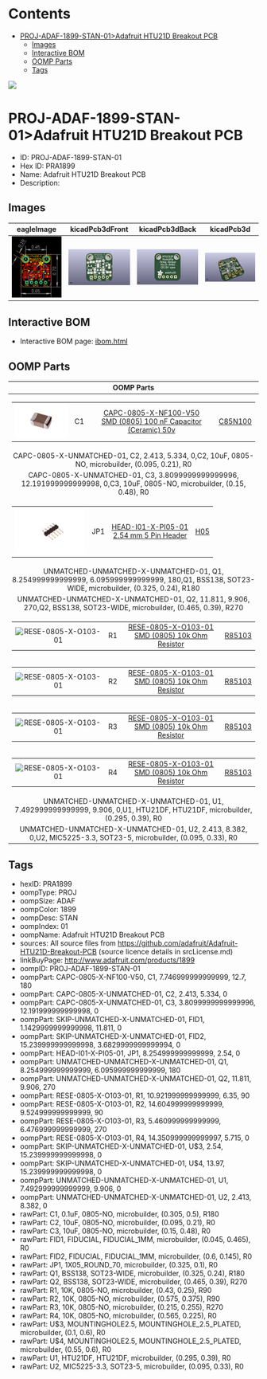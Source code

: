 



Contents
========

* [PROJ-ADAF-1899-STAN-01>Adafruit HTU21D Breakout PCB](#proj-adaf-1899-stan-01adafruit-htu21d-breakout-pcb)
	* [Images](#images)
	* [Interactive BOM](#interactive-bom)
	* [OOMP Parts](#oomp-parts)
	* [Tags](#tags)
  
![][im]
# PROJ-ADAF-1899-STAN-01>Adafruit HTU21D Breakout PCB

- ID: PROJ-ADAF-1899-STAN-01
- Hex ID: PRA1899
- Name: Adafruit HTU21D Breakout PCB
- Description: 

## Images
  
  

|eagleImage|kicadPcb3dFront|kicadPcb3dBack|kicadPcb3d|
| :---: | :---: | :---: | :---: |
|[![eagleImage](eagleImage_140.png)](eagleImage_600.png)|[![kicadPcb3dFront](kicadPcb3dFront_140.png)](kicadPcb3dFront_600.png)|[![kicadPcb3dBack](kicadPcb3dBack_140.png)](kicadPcb3dBack_600.png)|[![kicadPcb3d](kicadPcb3d_140.png)](kicadPcb3d_600.png)|

## Interactive BOM

- Interactive BOM page: [ibom.html](kicad/bom/ibom.html)

## OOMP Parts
  

|OOMP Parts|
| :---: |
|<table><tr><td>![CAPC-0805-X-NF100-V50](https://raw.githubusercontent.com/oomlout/oomlout_OOMP_parts/main/CAPC-0805-X-NF100-V50/image_140.jpg)</td><td> C1</td><td>[CAPC-0805-X-NF100-V50<br>SMD (0805) 100 nF Capacitor (Ceramic) 50v](https://github.com/oomlout/oomlout_OOMP_parts/tree/main/CAPC-0805-X-NF100-V50/)</td><td>[C85N100](https://github.com/oomlout/oomlout_OOMP_parts/tree/main/CAPC-0805-X-NF100-V50/)</td></tr></table>|
|CAPC-0805-X-UNMATCHED-01, C2, 2.413, 5.334, 0,C2, 10uF, 0805-NO, microbuilder, (0.095, 0.21), R0|
|CAPC-0805-X-UNMATCHED-01, C3, 3.8099999999999996, 12.191999999999998, 0,C3, 10uF, 0805-NO, microbuilder, (0.15, 0.48), R0|
|<table><tr><td>![HEAD-I01-X-PI05-01](https://raw.githubusercontent.com/oomlout/oomlout_OOMP_parts/main/HEAD-I01-X-PI05-01/image_140.jpg)</td><td> JP1</td><td>[HEAD-I01-X-PI05-01<br>2.54 mm 5 Pin Header](https://github.com/oomlout/oomlout_OOMP_parts/tree/main/HEAD-I01-X-PI05-01/)</td><td>[H05](https://github.com/oomlout/oomlout_OOMP_parts/tree/main/HEAD-I01-X-PI05-01/)</td></tr></table>|
|UNMATCHED-UNMATCHED-X-UNMATCHED-01, Q1, 8.254999999999999, 6.095999999999999, 180,Q1, BSS138, SOT23-WIDE, microbuilder, (0.325, 0.24), R180|
|UNMATCHED-UNMATCHED-X-UNMATCHED-01, Q2, 11.811, 9.906, 270,Q2, BSS138, SOT23-WIDE, microbuilder, (0.465, 0.39), R270|
|<table><tr><td>![RESE-0805-X-O103-01](https://raw.githubusercontent.com/oomlout/oomlout_OOMP_parts/main/RESE-0805-X-O103-01/image_140.jpg)</td><td> R1</td><td>[RESE-0805-X-O103-01<br>SMD (0805) 10k Ohm Resistor](https://github.com/oomlout/oomlout_OOMP_parts/tree/main/RESE-0805-X-O103-01/)</td><td>[R85103](https://github.com/oomlout/oomlout_OOMP_parts/tree/main/RESE-0805-X-O103-01/)</td></tr></table>|
|<table><tr><td>![RESE-0805-X-O103-01](https://raw.githubusercontent.com/oomlout/oomlout_OOMP_parts/main/RESE-0805-X-O103-01/image_140.jpg)</td><td> R2</td><td>[RESE-0805-X-O103-01<br>SMD (0805) 10k Ohm Resistor](https://github.com/oomlout/oomlout_OOMP_parts/tree/main/RESE-0805-X-O103-01/)</td><td>[R85103](https://github.com/oomlout/oomlout_OOMP_parts/tree/main/RESE-0805-X-O103-01/)</td></tr></table>|
|<table><tr><td>![RESE-0805-X-O103-01](https://raw.githubusercontent.com/oomlout/oomlout_OOMP_parts/main/RESE-0805-X-O103-01/image_140.jpg)</td><td> R3</td><td>[RESE-0805-X-O103-01<br>SMD (0805) 10k Ohm Resistor](https://github.com/oomlout/oomlout_OOMP_parts/tree/main/RESE-0805-X-O103-01/)</td><td>[R85103](https://github.com/oomlout/oomlout_OOMP_parts/tree/main/RESE-0805-X-O103-01/)</td></tr></table>|
|<table><tr><td>![RESE-0805-X-O103-01](https://raw.githubusercontent.com/oomlout/oomlout_OOMP_parts/main/RESE-0805-X-O103-01/image_140.jpg)</td><td> R4</td><td>[RESE-0805-X-O103-01<br>SMD (0805) 10k Ohm Resistor](https://github.com/oomlout/oomlout_OOMP_parts/tree/main/RESE-0805-X-O103-01/)</td><td>[R85103](https://github.com/oomlout/oomlout_OOMP_parts/tree/main/RESE-0805-X-O103-01/)</td></tr></table>|
|UNMATCHED-UNMATCHED-X-UNMATCHED-01, U1, 7.492999999999999, 9.906, 0,U1, HTU21DF, HTU21DF, microbuilder, (0.295, 0.39), R0|
|UNMATCHED-UNMATCHED-X-UNMATCHED-01, U2, 2.413, 8.382, 0,U2, MIC5225-3.3, SOT23-5, microbuilder, (0.095, 0.33), R0|

## Tags

- hexID: PRA1899
- oompType: PROJ
- oompSize: ADAF
- oompColor: 1899
- oompDesc: STAN
- oompIndex: 01
- oompName: Adafruit HTU21D Breakout PCB
- sources: All source files from https://github.com/adafruit/Adafruit-HTU21D-Breakout-PCB (source licence details in srcLicense.md)
- linkBuyPage: http://www.adafruit.com/products/1899
- oompID: PROJ-ADAF-1899-STAN-01
- oompPart: CAPC-0805-X-NF100-V50, C1, 7.746999999999999, 12.7, 180
- oompPart: CAPC-0805-X-UNMATCHED-01, C2, 2.413, 5.334, 0
- oompPart: CAPC-0805-X-UNMATCHED-01, C3, 3.8099999999999996, 12.191999999999998, 0
- oompPart: SKIP-UNMATCHED-X-UNMATCHED-01, FID1, 1.1429999999999998, 11.811, 0
- oompPart: SKIP-UNMATCHED-X-UNMATCHED-01, FID2, 15.239999999999998, 3.6829999999999994, 0
- oompPart: HEAD-I01-X-PI05-01, JP1, 8.254999999999999, 2.54, 0
- oompPart: UNMATCHED-UNMATCHED-X-UNMATCHED-01, Q1, 8.254999999999999, 6.095999999999999, 180
- oompPart: UNMATCHED-UNMATCHED-X-UNMATCHED-01, Q2, 11.811, 9.906, 270
- oompPart: RESE-0805-X-O103-01, R1, 10.921999999999999, 6.35, 90
- oompPart: RESE-0805-X-O103-01, R2, 14.604999999999999, 9.524999999999999, 90
- oompPart: RESE-0805-X-O103-01, R3, 5.460999999999999, 6.476999999999999, 270
- oompPart: RESE-0805-X-O103-01, R4, 14.350999999999997, 5.715, 0
- oompPart: SKIP-UNMATCHED-X-UNMATCHED-01, U$3, 2.54, 15.239999999999998, 0
- oompPart: SKIP-UNMATCHED-X-UNMATCHED-01, U$4, 13.97, 15.239999999999998, 0
- oompPart: UNMATCHED-UNMATCHED-X-UNMATCHED-01, U1, 7.492999999999999, 9.906, 0
- oompPart: UNMATCHED-UNMATCHED-X-UNMATCHED-01, U2, 2.413, 8.382, 0
- rawPart: C1, 0.1uF, 0805-NO, microbuilder, (0.305, 0.5), R180
- rawPart: C2, 10uF, 0805-NO, microbuilder, (0.095, 0.21), R0
- rawPart: C3, 10uF, 0805-NO, microbuilder, (0.15, 0.48), R0
- rawPart: FID1, FIDUCIAL, FIDUCIAL_1MM, microbuilder, (0.045, 0.465), R0
- rawPart: FID2, FIDUCIAL, FIDUCIAL_1MM, microbuilder, (0.6, 0.145), R0
- rawPart: JP1, 1X05_ROUND_70, microbuilder, (0.325, 0.1), R0
- rawPart: Q1, BSS138, SOT23-WIDE, microbuilder, (0.325, 0.24), R180
- rawPart: Q2, BSS138, SOT23-WIDE, microbuilder, (0.465, 0.39), R270
- rawPart: R1, 10K, 0805-NO, microbuilder, (0.43, 0.25), R90
- rawPart: R2, 10K, 0805-NO, microbuilder, (0.575, 0.375), R90
- rawPart: R3, 10K, 0805-NO, microbuilder, (0.215, 0.255), R270
- rawPart: R4, 10K, 0805-NO, microbuilder, (0.565, 0.225), R0
- rawPart: U$3, MOUNTINGHOLE2.5, MOUNTINGHOLE_2.5_PLATED, microbuilder, (0.1, 0.6), R0
- rawPart: U$4, MOUNTINGHOLE2.5, MOUNTINGHOLE_2.5_PLATED, microbuilder, (0.55, 0.6), R0
- rawPart: U1, HTU21DF, HTU21DF, microbuilder, (0.295, 0.39), R0
- rawPart: U2, MIC5225-3.3, SOT23-5, microbuilder, (0.095, 0.33), R0



[im]: kicadPcb3d_450.png

